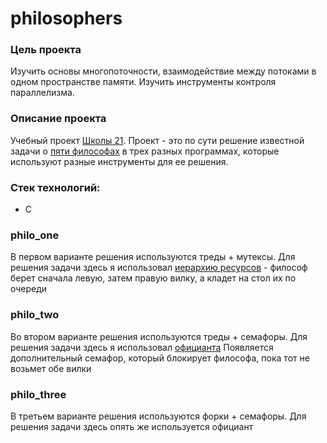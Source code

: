 # philosophers

### Цель проекта
Изучить основы многопоточности, взаимодействие между потоками в одном пространстве памяти. Изучить инструменты контроля параллелизма.

### Описание проекта
Учебный проект [Школы 21](https://21-school.ru/). Проект - это по сути решение известной задачи о [пяти философах](https://ru.wikipedia.org/wiki/%D0%97%D0%B0%D0%B4%D0%B0%D1%87%D0%B0_%D0%BE%D0%B1_%D0%BE%D0%B1%D0%B5%D0%B4%D0%B0%D1%8E%D1%89%D0%B8%D1%85_%D1%84%D0%B8%D0%BB%D0%BE%D1%81%D0%BE%D1%84%D0%B0%D1%85)
в трех разных программах, которые используют разные инструменты для ее решения.

 ### Стек технологий:
* С

### philo_one
В первом варианте решения используются треды + мутексы. Для решения задачи здесь я использовал [иерархию ресурсов](https://ru.wikipedia.org/wiki/%D0%97%D0%B0%D0%B4%D0%B0%D1%87%D0%B0_%D0%BE%D0%B1_%D0%BE%D0%B1%D0%B5%D0%B4%D0%B0%D1%8E%D1%89%D0%B8%D1%85_%D1%84%D0%B8%D0%BB%D0%BE%D1%81%D0%BE%D1%84%D0%B0%D1%85#%D0%98%D0%B5%D1%80%D0%B0%D1%80%D1%85%D0%B8%D1%8F_%D1%80%D0%B5%D1%81%D1%83%D1%80%D1%81%D0%BE%D0%B2) -
философ берет сначала левую, затем правую вилку, а кладет на стол их по очереди

### philo_two
Во втором варианте решения используются треды + семафоры. Для решения задачи здесь я использовал [официанта](https://ru.wikipedia.org/wiki/%D0%97%D0%B0%D0%B4%D0%B0%D1%87%D0%B0_%D0%BE%D0%B1_%D0%BE%D0%B1%D0%B5%D0%B4%D0%B0%D1%8E%D1%89%D0%B8%D1%85_%D1%84%D0%B8%D0%BB%D0%BE%D1%81%D0%BE%D1%84%D0%B0%D1%85#%D0%9E%D1%84%D0%B8%D1%86%D0%B8%D0%B0%D0%BD%D1%82)
Появляется дополнительный семафор, который блокирует философа, пока тот не возьмет обе вилки

### philo_three
В третьем варианте решения используются форки + семафоры. Для решения задачи здесь опять же используется официант
